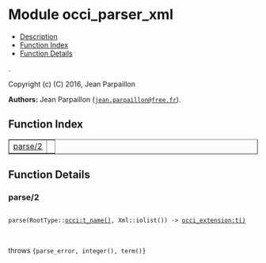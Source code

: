 

# Module occi_parser_xml #
* [Description](#description)
* [Function Index](#index)
* [Function Details](#functions)

.

Copyright (c) (C) 2016, Jean Parpaillon

__Authors:__ Jean Parpaillon ([`jean.parpaillon@free.fr`](mailto:jean.parpaillon@free.fr)).

<a name="index"></a>

## Function Index ##


<table width="100%" border="1" cellspacing="0" cellpadding="2" summary="function index"><tr><td valign="top"><a href="#parse-2">parse/2</a></td><td></td></tr></table>


<a name="functions"></a>

## Function Details ##

<a name="parse-2"></a>

### parse/2 ###

<pre><code>
parse(RootType::<a href="occi.md#type-t_name">occi:t_name()</a>, Xml::iolist()) -&gt; <a href="occi_extension.md#type-t">occi_extension:t()</a>
</code></pre>
<br />

throws `{parse_error, integer(), term()}`


